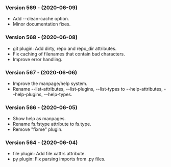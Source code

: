 ### Version 569 - (2020-06-09)

- Add --clean-cache option.
- Minor documentation fixes.

### Version 568 - (2020-06-08)

- git plugin: Add dirty, repo and repo_dir attributes.
- Fix caching of filenames that contain bad characters.
- Improve error handling.

### Version 567 - (2020-06-06)

- Improve the manpage/help system.
- Rename --list-attributes, --list-plugins, --list-types to
  --help-attributes, --help-plugins, --help-types.

### Version 566 - (2020-06-05)

- Show help as manpages.
- Rename fs.fstype attribute to fs.type.
- Remove "fixme" plugin.

### Version 564 - (2020-06-04)

- file plugin: Add file.xattrs attribute.
- py plugin: Fix parsing imports from .py files.


